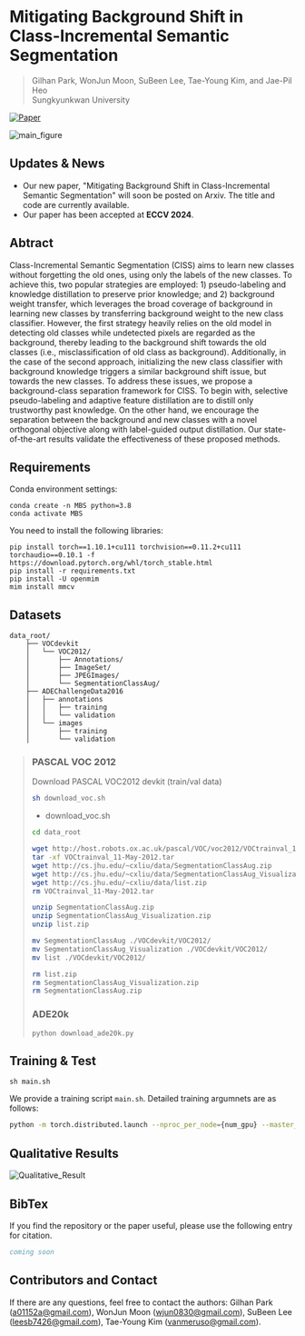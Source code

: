 # Mitigating Background Shift in Class-Incremental Semantic Segmentation

> Gilhan Park, WonJun Moon, SuBeen Lee, Tae-Young Kim, and Jae-Pil Heo <br>
> Sungkyunkwan University

[![Paper](https://img.shields.io/badge/arXiv--brightgreen)](https://arxiv.org/abs/2407.11859)

![main_figure](./fig/Main_Figure.png)

## Updates & News
- Our new paper, "Mitigating Background Shift in Class-Incremental Semantic Segmentation" will soon be posted on Arxiv. The title and code are currently available.
- Our paper has been accepted at **ECCV 2024**.

## Abtract
Class-Incremental Semantic Segmentation (CISS) aims to learn new classes without forgetting the old ones, using only the labels of the new classes. To achieve this, two popular strategies are employed: 1) pseudo-labeling and knowledge distillation to preserve prior knowledge; and 2) background weight transfer, which leverages the broad coverage of background in learning new classes by transferring background weight to the new class classifier. However, the first strategy heavily relies on the old model in detecting old classes while undetected pixels are regarded as the background, thereby leading to the background shift towards the old classes (i.e., misclassification of old class as background). Additionally, in the case of the second approach, initializing the new class classifier with background knowledge triggers a similar background shift issue, but towards the new classes. To address these issues, we propose a background-class separation framework for CISS. To begin with, selective pseudo-labeling and adaptive feature distillation are to distill only trustworthy past knowledge. On the other hand, we encourage the separation between the background and new classes with a novel orthogonal objective along with label-guided output distillation. Our state-of-the-art results validate the effectiveness of these proposed methods.
## Requirements
Conda environment settings:
```
conda create -n MBS python=3.8
conda activate MBS
```
You need to install the following libraries:
```
pip install torch==1.10.1+cu111 torchvision==0.11.2+cu111 torchaudio==0.10.1 -f https://download.pytorch.org/whl/torch_stable.html
pip install -r requirements.txt
pip install -U openmim
mim install mmcv
```
## Datasets
```
data_root/
    ├── VOCdevkit
    │   └── VOC2012/
    │       ├── Annotations/
    │       ├── ImageSet/
    │       ├── JPEGImages/
    │       └── SegmentationClassAug/
    ├── ADEChallengeData2016
    │   ├── annotations
    │   │   ├── training
    │   │   └── validation
    │   └── images
    │       ├── training
    │       └── validation
```
> ### PASCAL VOC 2012
> Download PASCAL VOC2012 devkit (train/val data)
> ``` bash
> sh download_voc.sh
> ```
> - download_voc.sh
> ```bash
>cd data_root
>
>wget http://host.robots.ox.ac.uk/pascal/VOC/voc2012/VOCtrainval_11-May-2012.tar
>tar -xf VOCtrainval_11-May-2012.tar
>wget http://cs.jhu.edu/~cxliu/data/SegmentationClassAug.zip
>wget http://cs.jhu.edu/~cxliu/data/SegmentationClassAug_Visualization.zip
>wget http://cs.jhu.edu/~cxliu/data/list.zip
>rm VOCtrainval_11-May-2012.tar
>
>unzip SegmentationClassAug.zip
>unzip SegmentationClassAug_Visualization.zip
>unzip list.zip
>
>mv SegmentationClassAug ./VOCdevkit/VOC2012/
>mv SegmentationClassAug_Visualization ./VOCdevkit/VOC2012/
>mv list ./VOCdevkit/VOC2012/
>
>rm list.zip
>rm SegmentationClassAug_Visualization.zip
>rm SegmentationClassAug.zip
> ```
> ### ADE20k
> ```
> python download_ade20k.py
> ```

## Training & Test
```
sh main.sh
```
We provide a training script ``main.sh``. Detailed training argumnets are as follows:
```sh
python -m torch.distributed.launch --nproc_per_node={num_gpu} --master_port={port} main.py --config ./configs/voc.yaml --log {your_log_name}
```

## Qualitative Results
![Qualitative_Result](./fig/Qualitative_Results.png)

## BibTex
If you find the repository or the paper useful, please use the following entry for citation.
````BibTeX
coming soon
````

## Contributors and Contact
If there are any questions, feel free to contact the authors: Gilhan Park (a01152a@gmail.com), WonJun Moon (wjun0830@gmail.com), SuBeen Lee (leesb7426@gmail.com), Tae-Young Kim (vanmeruso@gmail.com).
